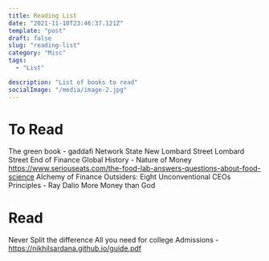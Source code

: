 ```yaml
---
title: Reading List
date: "2021-11-10T23:46:37.121Z"
template: "post"
draft: false
slug: "reading-list"
category: "Misc"
tags:
  - "List"

description: "List of books to read"
socialImage: "/media/image-2.jpg"
---
```


# To Read

The green book - gaddafi
Network State
New Lombard Street
Lombard Street
End of Finance
Global History - Nature of Money
https://www.seriouseats.com/the-food-lab-answers-questions-about-food-science
Alchemy of Finance
Outsiders: Eight Unconventional CEOs
Principles - Ray Dalio
More Money than God

# Read

Never Split the difference
All you need for college Admissions - https://nikhilsardana.github.io/guide.pdf
